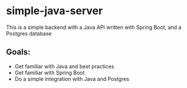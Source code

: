 # simple-java-server

This is a simple backend with a Java API written with Spring Boot, and a Postgres database

## Goals:
- Get familiar with Java and best practices
- Get familiar with Spring Boot
- Do a simple integration with Java and Postgres
